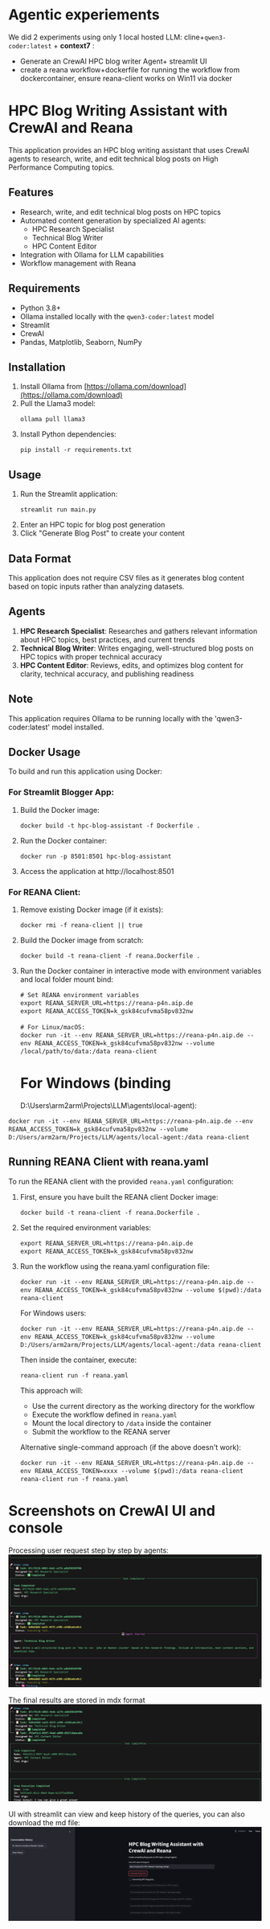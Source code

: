 # Agentic experiements
We did 2 experiments using only 1 local hosted LLM: cline+`qwen3-coder:latest` + **context7** :
- Generate an CrewAI HPC blog writer Agent+ streamlit UI
- create a reana workflow+dockerfile for running the workflow from dockercontainer, ensure reana-client works on Win11 via docker

# HPC Blog Writing Assistant with CrewAI and Reana

This application provides an HPC blog writing assistant that uses CrewAI agents to research, write, and edit technical blog posts on High Performance Computing topics.

## Features

- Research, write, and edit technical blog posts on HPC topics
- Automated content generation by specialized AI agents:
  - HPC Research Specialist
  - Technical Blog Writer
  - HPC Content Editor
- Integration with Ollama for LLM capabilities
- Workflow management with Reana

## Requirements

- Python 3.8+
- Ollama installed locally with the `qwen3-coder:latest` model
- Streamlit
- CrewAI
- Pandas, Matplotlib, Seaborn, NumPy

## Installation

1. Install Ollama from [https://ollama.com/download](https://ollama.com/download)
2. Pull the Llama3 model:
   ```
   ollama pull llama3
   ```
3. Install Python dependencies:
   ```
   pip install -r requirements.txt
   ```

## Usage

1. Run the Streamlit application:
   ```
   streamlit run main.py
   ```
2. Enter an HPC topic for blog post generation
3. Click "Generate Blog Post" to create your content

## Data Format

This application does not require CSV files as it generates blog content based on topic inputs rather than analyzing datasets.

## Agents

1. **HPC Research Specialist**: Researches and gathers relevant information about HPC topics, best practices, and current trends
2. **Technical Blog Writer**: Writes engaging, well-structured blog posts on HPC topics with proper technical accuracy
3. **HPC Content Editor**: Reviews, edits, and optimizes blog content for clarity, technical accuracy, and publishing readiness

## Note

This application requires Ollama to be running locally with the 'qwen3-coder:latest' model installed.

## Docker Usage

To build and run this application using Docker:

### For Streamlit Blogger App:
1. Build the Docker image:
   ```
   docker build -t hpc-blog-assistant -f Dockerfile .
   ```

2. Run the Docker container:
   ```
   docker run -p 8501:8501 hpc-blog-assistant
   ```

3. Access the application at http://localhost:8501

### For REANA Client:
1. Remove existing Docker image (if it exists):
   ```
   docker rmi -f reana-client || true
   ```
2. Build the Docker image from scratch:
   ```
   docker build -t reana-client -f reana.Dockerfile .
   ```

3. Run the Docker container in interactive mode with environment variables and local folder mount bind:

   ```
   # Set REANA environment variables
   export REANA_SERVER_URL=https://reana-p4n.aip.de
   export REANA_ACCESS_TOKEN=k_gsk84cufvma58pv832nw
   
   # For Linux/macOS:
   docker run -it --env REANA_SERVER_URL=https://reana-p4n.aip.de --env REANA_ACCESS_TOKEN=k_gsk84cufvma58pv832nw --volume /local/path/to/data:/data reana-client
   ```
   # For Windows (binding
   D:\Users\arm2arm\Projects\LLM\agents\local-agent):

```
docker run -it --env REANA_SERVER_URL=https://reana-p4n.aip.de --env REANA_ACCESS_TOKEN=k_gsk84cufvma58pv832nw --volume D:/Users/arm2arm/Projects/LLM/agents/local-agent:/data reana-client
   ```

## Running REANA Client with reana.yaml

To run the REANA client with the provided `reana.yaml` configuration:

1. First, ensure you have built the REANA client Docker image:
   ```
   docker build -t reana-client -f reana.Dockerfile .
   ```

2. Set the required environment variables:
   ```
   export REANA_SERVER_URL=https://reana-p4n.aip.de
   export REANA_ACCESS_TOKEN=k_gsk84cufvma58pv832nw
   ```

3. Run the workflow using the reana.yaml configuration file:
   ```
   docker run -it --env REANA_SERVER_URL=https://reana-p4n.aip.de --env REANA_ACCESS_TOKEN=k_gsk84cufvma58pv832nw --volume $(pwd):/data reana-client
   ```

   For Windows users:
   ```
   docker run -it --env REANA_SERVER_URL=https://reana-p4n.aip.de --env REANA_ACCESS_TOKEN=k_gsk84cufvma58pv832nw --volume D:/Users/arm2arm/Projects/LLM/agents/local-agent:/data reana-client
   ```

   Then inside the container, execute:
   ```
   reana-client run -f reana.yaml
   ```

   This approach will:
   - Use the current directory as the working directory for the workflow
   - Execute the workflow defined in `reana.yaml`
   - Mount the local directory to `/data` inside the container
   - Submit the workflow to the REANA server

   Alternative single-command approach (if the above doesn't work):
   ```
   docker run -it --env REANA_SERVER_URL=https://reana-p4n.aip.de --env REANA_ACCESS_TOKEN=xxxx --volume $(pwd):/data reana-client reana-client run -f reana.yaml
   ```

# Screenshots on CrewAI UI and console
Processing user request step by step by agents:
![Process](img/process.png)

The final results are stored in mdx format
![Done](img/done.png)

UI with streamlit can view and keep history of the queries, you can also download the md file:
![st-ui](img/streamlit-ui.png)
